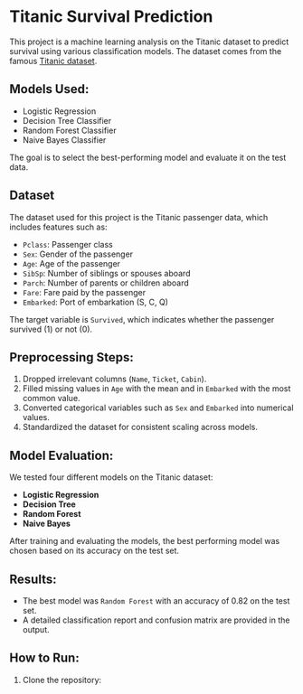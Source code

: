# Titanic Survival Prediction

This project is a machine learning analysis on the Titanic dataset to predict survival using various classification models. The dataset comes from the famous [Titanic dataset](https://www.kaggle.com/c/titanic).

## Models Used:
- Logistic Regression
- Decision Tree Classifier
- Random Forest Classifier
- Naive Bayes Classifier

The goal is to select the best-performing model and evaluate it on the test data.

## Dataset
The dataset used for this project is the Titanic passenger data, which includes features such as:
- `Pclass`: Passenger class
- `Sex`: Gender of the passenger
- `Age`: Age of the passenger
- `SibSp`: Number of siblings or spouses aboard
- `Parch`: Number of parents or children aboard
- `Fare`: Fare paid by the passenger
- `Embarked`: Port of embarkation (S, C, Q)

The target variable is `Survived`, which indicates whether the passenger survived (1) or not (0).

## Preprocessing Steps:
1. Dropped irrelevant columns (`Name`, `Ticket`, `Cabin`).
2. Filled missing values in `Age` with the mean and in `Embarked` with the most common value.
3. Converted categorical variables such as `Sex` and `Embarked` into numerical values.
4. Standardized the dataset for consistent scaling across models.

## Model Evaluation:
We tested four different models on the Titanic dataset:
- **Logistic Regression**
- **Decision Tree**
- **Random Forest**
- **Naive Bayes**

After training and evaluating the models, the best performing model was chosen based on its accuracy on the test set.

## Results:
- The best model was `Random Forest` with an accuracy of 0.82 on the test set.
- A detailed classification report and confusion matrix are provided in the output.

## How to Run:
1. Clone the repository:
